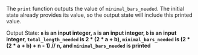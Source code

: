 The `print` function outputs the value of `minimal_bars_needed`. The initial state already provides its value, so the output state will include this printed value.

Output State: **`n` is an input integer, `a` is an input integer, `b` is an input integer, `total_length_needed` is 2 * (2 * a + b), `minimal_bars_needed` is (2 * (2 * a + b) + n - 1) // n, and `minimal_bars_needed` is printed**
